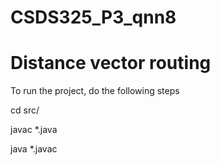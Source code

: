 # CSDS325_P3_qnn8
# Distance vector routing

To run the project, do the following steps

cd src/

javac *.java

java *.javac
